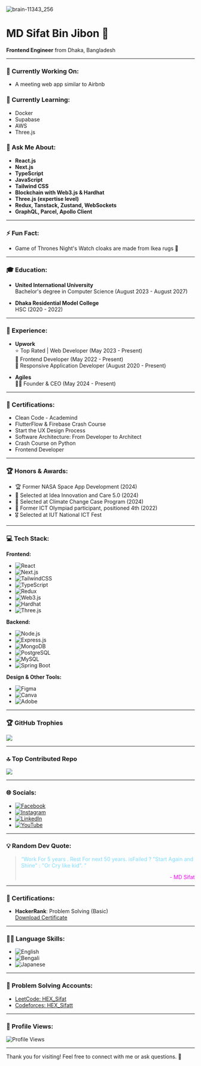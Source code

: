 ![brain-11343_256](https://github.com/user-attachments/assets/75e8cf95-11fb-4e51-8543-c147f4318e42)

# MD Sifat Bin Jibon 👋

**Frontend Engineer** from Dhaka, Bangladesh

---

### 🔭 Currently Working On:
- A meeting web app similar to Airbnb

### 🌱 Currently Learning:
- Docker
- Supabase
- AWS
- Three.js

### 💬 Ask Me About:
- **React.js**
- **Next.js**
- **TypeScript**
- **JavaScript**
- **Tailwind CSS**
- **Blockchain with Web3.js & Hardhat**
- **Three.js (expertise level)**
- **Redux, Tanstack, Zustand, WebSockets**
- **GraphQL, Parcel, Apollo Client**

---

### ⚡ Fun Fact:
- Game of Thrones Night's Watch cloaks are made from Ikea rugs 🧥

---

### 🎓 Education:
- **United International University**  
  Bachelor's degree in Computer Science (August 2023 - August 2027)
  
- **Dhaka Residential Model College**  
  HSC (2020 - 2022)

---

### 💼 Experience:
- **Upwork**  
  ⭐ Top Rated | Web Developer (May 2023 - Present)  
  🚀 Frontend Developer (May 2022 - Present)  
  📱 Responsive Application Developer (August 2020 - Present)

- **Agiles**  
  👨‍💼 Founder & CEO (May 2024 - Present)

---

### 📜 Certifications:
- Clean Code - Academind  
- FlutterFlow & Firebase Crash Course  
- Start the UX Design Process  
- Software Architecture: From Developer to Architect  
- Crash Course on Python  
- Frontend Developer  

---

### 🏆 Honors & Awards:
- 🏆 Former NASA Space App Development (2024)  
- 🏅 Selected at Idea Innovation and Care 5.0 (2024)  
- 🏅 Selected at Climate Change Case Program (2024)  
- 🥈 Former ICT Olympiad participant, positioned 4th (2022)  
- 🎖️ Selected at IUT National ICT Fest  

---

### 💻 Tech Stack:

**Frontend:**
- ![React](https://img.shields.io/badge/React-20232A?style=for-the-badge&logo=react&logoColor=61DAFB)
- ![Next.js](https://img.shields.io/badge/Next.js-000000?style=for-the-badge&logo=next.js&logoColor=white)
- ![TailwindCSS](https://img.shields.io/badge/Tailwind_CSS-38B2AC?style=for-the-badge&logo=tailwind-css&logoColor=white)
- ![TypeScript](https://img.shields.io/badge/TypeScript-3178C6?style=for-the-badge&logo=typescript&logoColor=white)
- ![Redux](https://img.shields.io/badge/Redux-764ABC?style=for-the-badge&logo=redux&logoColor=white)
- ![Web3.js](https://img.shields.io/badge/Web3.js-1C1C1C?style=for-the-badge&logo=web3.js&logoColor=white)
- ![Hardhat](https://img.shields.io/badge/Hardhat-000000?style=for-the-badge&logo=ethereum&logoColor=white)
- ![Three.js](https://img.shields.io/badge/Three.js-000000?style=for-the-badge&logo=three.js&logoColor=white)

**Backend:**
- ![Node.js](https://img.shields.io/badge/Node.js-339933?style=for-the-badge&logo=node.js&logoColor=white)
- ![Express.js](https://img.shields.io/badge/Express.js-000000?style=for-the-badge&logo=express&logoColor=white)
- ![MongoDB](https://img.shields.io/badge/MongoDB-47A248?style=for-the-badge&logo=mongodb&logoColor=white)
- ![PostgreSQL](https://img.shields.io/badge/PostgreSQL-336791?style=for-the-badge&logo=postgresql&logoColor=white)
- ![MySQL](https://img.shields.io/badge/MySQL-4479A1?style=for-the-badge&logo=mysql&logoColor=white)
- ![Spring Boot](https://img.shields.io/badge/Spring_Boot-6DB33F?style=for-the-badge&logo=springboot&logoColor=white)

**Design & Other Tools:**
- ![Figma](https://img.shields.io/badge/Figma-F24E1E?style=for-the-badge&logo=figma&logoColor=white)
- ![Canva](https://img.shields.io/badge/Canva-00C4CC?style=for-the-badge&logo=canva&logoColor=white)
- ![Adobe](https://img.shields.io/badge/Adobe-FF0000?style=for-the-badge&logo=adobe&logoColor=white)

---

### 🏆 GitHub Trophies
![](https://github-profile-trophy.vercel.app/?username=Md-Sifat-code&theme=radical&no-frame=false&no-bg=true&margin-w=4)

---

### 🔝 Top Contributed Repo
![](https://github-contributor-stats.vercel.app/api?username=Md-Sifat-code&limit=5&theme=dracula&combine_all_yearly_contributions=true)

---

### 🌐 Socials:
- [![Facebook](https://img.shields.io/badge/Facebook-1877F2?style=for-the-badge&logo=facebook&logoColor=white)](https://www.facebook.com/profile.php?id=100011819080765)
- [![Instagram](https://img.shields.io/badge/Instagram-E4405F?style=for-the-badge&logo=instagram&logoColor=white)](https://www.instagram.com/sifa.t004/)
- [![LinkedIn](https://img.shields.io/badge/LinkedIn-0077B5?style=for-the-badge&logo=linkedin&logoColor=white)](https://www.linkedin.com/in/md-sifat-follow)
- [![YouTube](https://img.shields.io/badge/YouTube-FF0000?style=for-the-badge&logo=youtube&logoColor=white)](https://www.youtube.com/@RicoX96)

---

### 💡 Random Dev Quote:

<blockquote style="color:#7fdbff;font-style: bold;">
    <p>“Work For 5 years . Rest For next 50 years. isFailed ? "Start Again and Shine" : "Or Cry like kid". ”</p>
    <p style="text-align: right;color:#ff00ff;font-style: normal;">- MD Sifat</p>
</blockquote>

---

### 📜 Certifications:

- **HackerRank**: Problem Solving (Basic)  
  [Download Certificate](https://github.com/user-attachments/files/16369733/problem_solving_basic.certificate.pdf)

---

### 👨‍💻 Language Skills:

- ![English](https://img.shields.io/badge/English-Advanced-brightgreen)
- ![Bengali](https://img.shields.io/badge/Bengali-Native-orange)
- ![Japanese](https://img.shields.io/badge/Japanese-Intermediate-blue)

---

### 🚀 Problem Solving Accounts:

- [LeetCode: HEX_Sifat](https://leetcode.com/u/HEX_Sifat/)  
- [Codeforces: HEX_Sifatt](https://codeforces.com/profile/HEX_Sifatt)

---

### 🚀 Profile Views:
![Profile Views](https://img.shields.io/badge/dynamic/json?color=blue&label=Profile%20Views&query=$.count&url=https%3A%2F%2Fvisitcount.itsvg.in%2Fapi%3Fid%3DMd-Sifat-code)

---

Thank you for visiting! Feel free to connect with me or ask questions. 🚀
